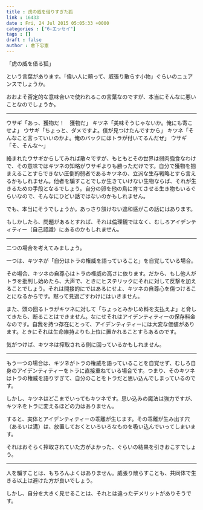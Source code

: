 ```yaml
---
title : 虎の威を借りすぎた狐
link : 16433
date : Fri, 24 Jul 2015 05:05:33 +0000
categories : ["6-エッセイ"]
tags : []
draft : false
author : 倉下忠憲
---
```


「虎の威を借る狐」

という言葉があります。「偉い人に頼って、威張り散らす小物」ぐらいのニュアンスでしょうか。

おおよそ否定的な意味合いで使われるこの言葉なのですが、本当にそんなに悪いことなのでしょうか。

<hr />

ウサギ「あっ、獲物だ！　獲物だ」
キツネ「美味そうじゃないか。俺にも寄こせよ」
ウサギ「ちょっと、ダメですよ。僕が見つけたんですから」
キツネ「そんなこと言っていいのかよ。俺のバックにはトラが付いてるんだぜ」
ウサギ「そ、そんな〜」

絡まれたウサギからしてみれば散々ですが、もともとその世界は弱肉強食なわけで、その意味ではキツネの知略がウサギよりも勝っただけです。自分で獲物を掴まえることすらできない圧倒的弱者であるキツネの、立派な生存戦略とすら言えるかもしれません。他者を騙すことでしか生きていけない生物ならば、それが生きるための手段となるでしょう。自分の卵を他の鳥に育てさせる生き物もいるぐらいなので、そんなにひどい話ではないのかもしれません。

でも、本当にそうでしょうか。あっさり頷けない違和感がこの話にはあります。

もしかしたら、問題があるとすれば、それは倫理観ではなく、むしろアイデンティティー（自己認識）にあるのかもしれません。

<hr />

二つの場合を考えてみましょう。

一つは、キツネが「自分はトラの権威を語っていること」を自覚している場合。

その場合、キツネの自尊心はトラの権威の高さに依ります。だから、もし他人がトラを批判し始めたら、大声で、ときにヒステリックにそれに対して反撃を加えることでしょう。それは間接的にではあるにせよ、キツネの自尊心を傷つけることになるからです。黙って見過ごすわけにはいきません。

また、頭の回るトラがキツネに対して「ちょっとみかじめ料を支払えよ」と脅してきたら、断ることはできません。なにせそれはアイデンティティーの保存料金なのです。自我を持つ存在にとって、アイデンティティーには大変な価値があります。ときにそれは生命維持よりも上位に置かれることすらあるのです。

気がつけば、キツネは搾取される側に回っているかもしれません。

<hr />

もう一つの場合は、キツネがトラの権威を語っていることを自覚せず、むしろ自身のアイデンティティーをトラに直接重ねている場合です。つまり、そのキツネはトラの権威を語りすぎて、自分のことをトラだと思い込んでしまっているのです。

しかし、キツネはどこまでいってもキツネです。思い込みの魔法は強力ですが、キツネをトラに変えるほどの力はありません。

すると、実体とアイデンティティーの乖離が生じます。その乖離が生み出す穴（あるいは溝）は、放置しておくといろいろなものを吸い込んでいってしまいます。

それはおそらく搾取されていた方がよかった、ぐらいの結果を引きおこすでしょう。

<hr />

人を騙すことは、もちろんよくはありません。威張り散らすことも、共同体で生きる以上は避けた方が良いでしょう。

しかし、自分を大きく見せることは、それとは違ったデメリットがありそうです。

